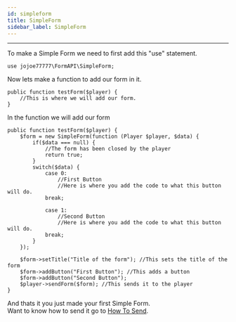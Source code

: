 ```yaml
---
id: simpleform
title: SimpleForm
sidebar_label: SimpleForm
---
```

___
To make a Simple Form we need to first add this "use" statement.  
```
use jojoe77777\FormAPI\SimpleForm;
```

Now lets make a function to add our form in it.  
```
public function testForm($player) {
    //This is where we will add our form.
}
```

In the function we will add our form
```
public function testForm($player) {
    $form = new SimpleForm(function (Player $player, $data) {
        if($data === null) {
            //The form has been closed by the player
            return true;
        }
        switch($data) {
            case 0:
                //First Button
                //Here is where you add the code to what this button will do.
            break;

            case 1:
                //Second Button
                //Here is where you add the code to what this button will do.
            break;
        }
    });
        
    $form->setTitle("Title of the form"); //This sets the title of the form
    $form->addButton("First Button"); //This adds a button
    $form->addButton("Second Button");
    $player->sendForm($form); //This sends it to the player
}
```  
And thats it you just made your first Simple Form.  
Want to know how to send it go to [How To Send](howtosend).